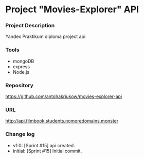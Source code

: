 # Project "Movies-Explorer" API

### Project Description
Yandex Praktikum diploma project api

### Tools
* mongoDB
* express
* Node.js


### Repository
https://github.com/antohakriukow/movies-explorer-api

### URL
http://api.filmbook.students.nomoredomains.monster

### Change log
* v1.0: [Sprint #15] api created.
* initial: [Sprint #15] Initial commit.
